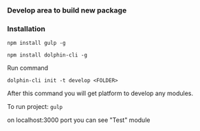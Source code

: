### Develop area to build new package

### Installation
```npm install gulp -g```

```npm install dolphin-cli -g```

Run command

`dolphin-cli init -t develop <FOLDER>`

After this command you will get platform to develop any modules.

To run project:
`gulp`

on localhost:3000 port you can see "Test" module